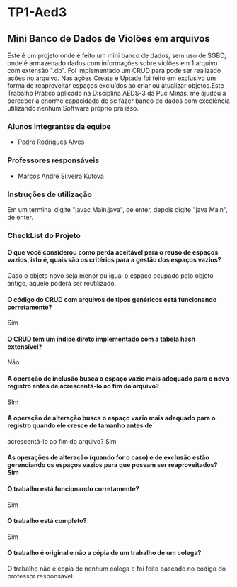 # TP1-Aed3

## Mini Banco de Dados de Violões em arquivos
Este é um projeto onde é feito um mini banco de dados, sem uso de SGBD, onde é armazenado dados com informações sobre violões em 1 arquivo com extensão ".db". Foi implementado um CRUD para pode ser realizado ações no arquivo. Nas ações Create e Uptade foi feito em exclusivo um forma de reaproveitar espaços excluídos ao criar ou atualizar objetos.Este Trabalho Prático aplicado na Disciplina AEDS-3 da Puc Minas, me ajudou a perceber a enorme capacidade de se fazer banco de dados com excelência utilizando nenhum Software próprio pra isso.

### Alunos integrantes da equipe

* Pedro Rodrigues Alves

### Professores responsáveis

* Marcos André Silveira Kutova

### Instruções de utilização

Em um terminal digite "javac Main.java", de enter, depois digite "java Main", de enter.

### CheckList do Projeto

#### O que você considerou como perda aceitável para o reuso de espaços vazios, isto é, quais são os critérios para a gestão dos espaços vazios?
Caso o objeto novo seja menor ou igual o espaço ocupado pelo objeto antigo, aquele poderá ser reutilizado.

#### O código do CRUD com arquivos de tipos genéricos está funcionando corretamente?
Sim

#### O CRUD tem um índice direto implementado com a tabela hash extensível?
Não

#### A operação de inclusão busca o espaço vazio mais adequado para o novo registro antes de acrescentá-lo ao fim do arquivo?
SIm

#### A operação de alteração busca o espaço vazio mais adequado para o registro quando ele cresce de tamanho antes de 
acrescentá-lo ao fim do arquivo? Sim

#### As operações de alteração (quando for o caso) e de exclusão estão gerenciando os espaços vazios para que possam ser reaproveitados? Sim

#### O trabalho está funcionando corretamente?
Sim

#### O trabalho está completo?
Sim

#### O trabalho é original e não a cópia de um trabalho de um colega?
O trabalho não é copia de nenhum colega e foi feito baseado no código do professor responsavel  
